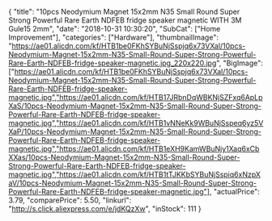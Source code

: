 {
	"title": "10pcs Neodymium Magnet 15x2mm N35 Small Round Super Strong Powerful Rare Earth NDFEB fridge speaker magnetic WITH 3M Gule15 2mm",
	"date": "2018-10-31 10:30:20",
	"SubCat": ["Home Improvement"],
	"categories": ["Hardware"],
	"thumbnailImage": "https://ae01.alicdn.com/kf/HTB1be0FKhSYBuNjSspjq6x73VXal/10pcs-Neodymium-Magnet-15x2mm-N35-Small-Round-Super-Strong-Powerful-Rare-Earth-NDFEB-fridge-speaker-magnetic.jpg_220x220.jpg",
	"BigImage": ["https://ae01.alicdn.com/kf/HTB1be0FKhSYBuNjSspjq6x73VXal/10pcs-Neodymium-Magnet-15x2mm-N35-Small-Round-Super-Strong-Powerful-Rare-Earth-NDFEB-fridge-speaker-magnetic.jpg","https://ae01.alicdn.com/kf/HTB17JRbnDqWBKNjSZFxq6ApLpXaS/10pcs-Neodymium-Magnet-15x2mm-N35-Small-Round-Super-Strong-Powerful-Rare-Earth-NDFEB-fridge-speaker-magnetic.jpg","https://ae01.alicdn.com/kf/HTB1vNNeKk9WBuNjSspeq6yz5VXaP/10pcs-Neodymium-Magnet-15x2mm-N35-Small-Round-Super-Strong-Powerful-Rare-Earth-NDFEB-fridge-speaker-magnetic.jpg","https://ae01.alicdn.com/kf/HTB1eXH9KamWBuNjy1Xaq6xCbXXas/10pcs-Neodymium-Magnet-15x2mm-N35-Small-Round-Super-Strong-Powerful-Rare-Earth-NDFEB-fridge-speaker-magnetic.jpg","https://ae01.alicdn.com/kf/HTB1tTJKKbSYBuNjSspiq6xNzpXaV/10pcs-Neodymium-Magnet-15x2mm-N35-Small-Round-Super-Strong-Powerful-Rare-Earth-NDFEB-fridge-speaker-magnetic.jpg"],
	"actualPrice": 3.79,
	"comparePrice": 5.50,
	"linkurl": "http://s.click.aliexpress.com/e/jdKQzXw",
	"inStock": 111
}
